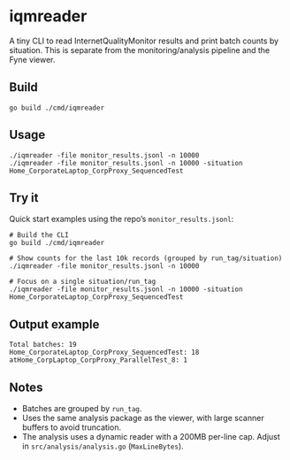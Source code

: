 # iqmreader

A tiny CLI to read InternetQualityMonitor results and print batch counts by situation. This is separate from the monitoring/analysis pipeline and the Fyne viewer.

## Build

```
go build ./cmd/iqmreader
```

## Usage

```
./iqmreader -file monitor_results.jsonl -n 10000
./iqmreader -file monitor_results.jsonl -n 10000 -situation Home_CorporateLaptop_CorpProxy_SequencedTest
```

## Try it

Quick start examples using the repo’s `monitor_results.jsonl`:

```
# Build the CLI
go build ./cmd/iqmreader

# Show counts for the last 10k records (grouped by run_tag/situation)
./iqmreader -file monitor_results.jsonl -n 10000

# Focus on a single situation/run_tag
./iqmreader -file monitor_results.jsonl -n 10000 -situation Home_CorporateLaptop_CorpProxy_SequencedTest
```

## Output example

```
Total batches: 19
Home_CorporateLaptop_CorpProxy_SequencedTest: 18
atHome_CorpLaptop_CorpProxy_ParallelTest_8: 1
```

## Notes
- Batches are grouped by `run_tag`.
- Uses the same analysis package as the viewer, with large scanner buffers to avoid truncation.
 - The analysis uses a dynamic reader with a 200MB per-line cap. Adjust in `src/analysis/analysis.go` (`MaxLineBytes`).

